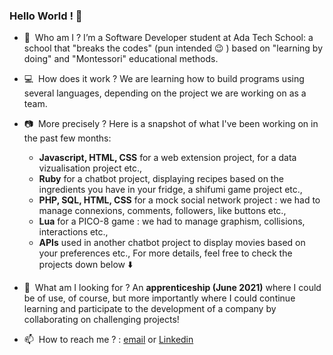 ### Hello World ! 👋

- 🔭&nbsp;&nbsp;Who am I ? I’m a Software Developer student at Ada Tech School: a school that "breaks the codes" (pun intended 😉 ) based on "learning by doing" and "Montessori" educational methods.

- 💻&nbsp;&nbsp;How does it work ? We are learning how to build programs using several languages, depending on the project we are working on as a team.

- 📷&nbsp;&nbsp;More precisely ? Here is a snapshot of what I've been working on in the past few months:
    * **Javascript, HTML, CSS** for a web extension project, for a data vizualisation project etc.,
    * **Ruby** for a chatbot project, displaying recipes based on the ingredients you have in your fridge, a shifumi game project etc.,
    * **PHP, SQL, HTML, CSS** for a mock social network project : we had to manage connexions, comments, followers, like buttons etc.,
    * **Lua** for a PICO-8 game : we had to manage graphism, collisions, interactions etc.,
    * **APIs** used in another chatbot project to display movies based on your preferences etc., 
    For more details, feel free to check the projects down below ⬇️
    
- 🔎&nbsp;&nbsp;What am I looking for ? An **apprenticeship (June 2021)** where I could be of use, of course, but more importantly where I could continue learning and participate to the development of a company by collaborating on challenging projects!

- 📫&nbsp;&nbsp;How to reach me ? : [email](noemie.leroux@student.adatechschool.fr) or [Linkedin](linkedin.com/in/noemie-le-roux)
